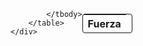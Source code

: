 <div style="display: flex; flex-wrap: wrap; gap: 2em;">
    <div style="display: flex; align-content: center; gap: 0em; align-items: center;">
    	<table style="border: 1px solid; border-radius: 0.25em; width: 5em;">
        	<thead>
            	<th>Fuerza</th>
            </thead>
            <tbody>
                
            </tbody>
        </table>
    </div>
</div>